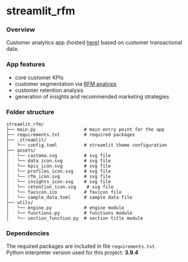 # streamlit_rfm
### Overview
Customer analytics app (hosted [here](https://castoma.streamlit.app/)) based on customer transactional data.

### App features
* core customer KPIs
* customer segmentation via [RFM analysis](https://en.wikipedia.org/wiki/RFM_(market_research))
* customer retention analysis
* generation of insights and recommended marketing strategies

### Folder structure
 ```
streamlit_rfm/
├── main.py                  # main entry point for the app
├── requirements.txt         # required packages
├── .streamlit/
│   └── config.toml          # streamlit theme configuration
├── assets/
│   └── castoma.svg          # svg file
│   └── data_icon.svg        # svg file
│   └── kpis_icon.svg        # svg file
│   └── profiles_icon.svg    # svg file
│   └── rfm_icon.svg         # svg file
│   └── insights_icon.svg    # svg file
│   └── retention_icon.svg    # svg file
│   └── favicon.ico          # favicon file
│   └── sample_data.toml     # sample data file
├── utils/
│   └── engine.py            # engine module
│   └── functions.py         # functions module
│   └── section_function.py  # section title module
 ```

### Dependencies
The required packages are included in file ```requirements.txt```.<br>
Python interpreter version used for this project: **3.9.4**
